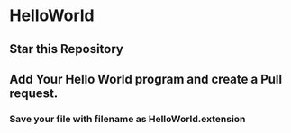 # HelloWorld
## Star this Repository
## Add Your Hello World program and create a Pull request.

### Save your file with filename as HelloWorld.extension
